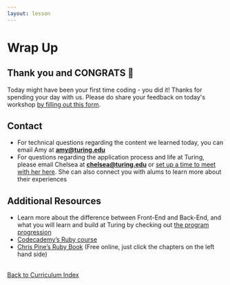 ```yaml
---
layout: lesson
---
```


# Wrap Up

<h2>Thank you and CONGRATS <span role="img" aria-label="celebration emoji">🎉</span></h2>

Today might have been your first time coding - you did it! Thanks for spending your day with us. Please do share your feedback on today's workshop <a href="https://docs.google.com/forms/d/1WgNaki1iuVMXUj8KhWdbxcFpg4V4zyViU_fZu7p0G10/edit" target="blank">by filling out this form</a>.

## Contact

- For technical questions regarding the content we learned today, you can email Amy at **amy@turing.edu** 
- For questions regarding the application process and life at Turing, please email Chelsea at **chelsea@turing.edu** or <a target="blank" href="https://go.oncehub.com/ChelseaTuring" >set up a time to meet with her here</a>. She can also connect you with alums to learn more about their experiences

## Additional Resources

- Learn more about the difference between Front-End and Back-End, and what you will learn and build at Turing by checking out [the program progression](../../what-students-learn)
- <a target="blank" href="https://www.codeacademy.com/learn/learn-ruby">Codecademy’s Ruby course</a>
- <a target="blank" href="https://pine.fm/learntoprogram/" >Chris Pine’s Ruby Book</a> (Free online, just click the chapters on the left hand side)

<br>
<a href="../">Back to Curriculum Index</a>

